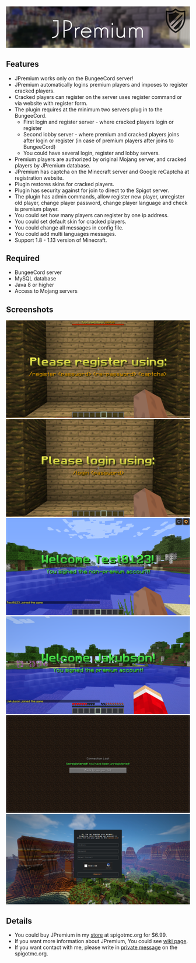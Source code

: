 ![thems](https://raw.githubusercontent.com/Jakubson/JPremium/master/images/916fd6ff9b545ba89a7f395da3d113e34b1c6233.png)

## Features
* JPremium works only on the BungeeCord server!
* JPremium automatically logins premium players and imposes to register cracked players.
* Cracked players can register on the server uses register command or via website with register form.
* The plugin requires at the minimum two servers plug in to the BungeeCord.
     * First login and register server - where cracked players login or register
     * Second lobby server - where premium and cracked players joins after login or register (in case of premium players after joins to BungeeCord)
     * You could have several login, register and lobby servers.
* Premium players are authorized by original Mojang server, and cracked players by JPremium database.
* JPremium has captcha on the Minecraft server and Google reCaptcha at registration website.
* Plugin restores skins for cracked players.
* Plugin has security against for join to direct to the Spigot server.
* The plugin has admin commands, allow register new player, unregister old player, change player password, change player language and check is premium player.
* You could set how many players can register by one ip address.
* You could set default skin for cracked players.
* You could change all messages in config file.
* You could add multi languages messages.
* Support 1.8 - 1.13 version of Minecraft.

## Required
* BungeeCord server
* MySQL database
* Java 8 or higher
* Access to Mojang servers

## Screenshots

![screenshoot](https://raw.githubusercontent.com/Jakubson/JPremium/master/images/b4ef8e5ebd895a9917f41eed450f2fcfaf2a28c7.png)
![screenshoot](https://raw.githubusercontent.com/Jakubson/JPremium/master/images/57b3a8272705f857cf663bd068f777cfa608f8c2.png)
![screenshoot](https://raw.githubusercontent.com/Jakubson/JPremium/master/images/153d1674e1f489ae8a6d935ada200e085c6d756d.png)
![screenshoot](https://raw.githubusercontent.com/Jakubson/JPremium/master/images/c8b564f80ab80e1725045dcb5892a3b9f1dac676.png)
![screenshoot](https://raw.githubusercontent.com/Jakubson/JPremium/master/images/2afdb41d75944a84d8a51c18de4a51f5108d87c5.png)
![screenshoot](https://raw.githubusercontent.com/Jakubson/JPremium/master/images/96a5d2b2ddaf435bead184c3b038282dec0d3246.png)

## Details

* You could buy JPremium in my [store](https://www.spigotmc.org/resources/jpremium.27766/) at spigotmc.org for $6.99.
* If you want more information about JPremium, You could see [wiki page](https://github.com/Jakubson/JPremium/wiki).
* If you want contact with me, please write in [private message](https://www.spigotmc.org/conversations/add?to=Jakubson) on the spigotmc.org.

